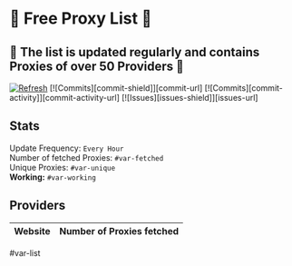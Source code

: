 # 🎉 Free Proxy List 🎉

## 🚀 The list is updated regularly and contains Proxies of over 50 Providers 🚀

[![Refresh](https://github.com/saschazesiger/Free-Proxies/actions/workflows/update.yml/badge.svg)](https://github.com/saschazesiger/Free-Proxies/actions/workflows/update.yml)
[![Commits][commit-shield]][commit-url]
[![Commits][commit-activity]][commit-activity-url]
[![Issues][issues-shield]][issues-url]

## Stats

Update Frequency: ```Every Hour```\
Number of fetched Proxies: ```#var-fetched```\
Unique Proxies: ```#var-unique```\
**Working:** ```#var-working```

## Providers
| Website  | Number of Proxies fetched |
| ------------- |:-------------:|
#var-list
